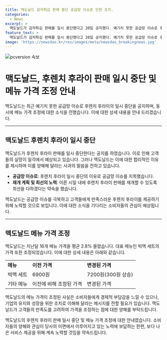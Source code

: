 ```yaml
---
title: 맥도날드 감자튀김 판매 중단 공급망 이슈로 인한 조치.
categories:
  - News
excerpt: >
  맥도날드가 감자튀김 판매를 일시 중단했다고 20일 공지했다. 예기치 못한 공급망 이슈로 후렌치 후라이를 제공할 수 없게 된 것으로, 판매 재개를 위해 최선을 다할 것이라고 밝혔다. 이와 별개로, 지난달 16개 메뉴 가격을 평균 2.8% 인상한 것으로 알려졌다. 대표 메뉴 빅맥 세트의 가격은 6900원에서 7200원으로 300원 올랐다. (150자)
feature_text: >
  맥도날드가 감자튀김 판매를 일시 중단했다고 20일 공지했다. 예기치 못한 공급망 이슈로 후렌치 후라이를 제공할 수 없게 된 것으로, 판매 재개를 위해 최선을 다할 것이라고 밝혔다. 이와 별개로, 지난달 16개 메뉴 가격을 평균 2.8% 인상한 것으로 알려졌다. 대표 메뉴 빅맥 세트의 가격은 6900원에서 7200원으로 300원 올랐다. (150자)
image: 'https://newsdao.kr/res/images/meta/newsdao_breakingnews.jpg'
---
```


<p><img src="https://newsdao.kr/res/images/meta/newsdao_breakingnews.jpg" alt="pcversion 속보" /></p>

<h1>맥도날드, 후렌치 후라이 판매 일시 중단 및 메뉴 가격 조정 안내</h1>

<p data-ke-size="size16">맥도날드는 최근 예기치 못한 공급망 이슈로 후렌치 후라이의 일시 중단을 공지하며, 동시에 메뉴 가격 조정에 대한 소식을 전했습니다. 이에 대한 상세 내용을 안내 드리겠습니다.</p>

<hr>

<h2>맥도날드 후렌치 후라이 일시 중단</h2>

<p data-ke-size="size16">맥도날드가 후렌치 후라이 판매를 일시 중단한다는 공지를 하였습니다. 이로 인해 고객들의 실망이 일각에서 예상되고 있습니다. 그러나 맥도날드는 이에 대한 합리적인 이유를 제시하며 이를 양해해 달라는 사과의 말씀을 전하고 있습니다.</p>

<ul>
    <li><b>공급망 이슈로</b>: 후렌치 후라이 일시 중단의 이유로 공급망 이슈를 지목했습니다.</li>
    <li><b>재개 계획 및 최선의 노력</b>: 이른 시일 내에 후렌치 후라이 판매를 재개할 수 있도록 최선을 다하겠다는 약속을 했습니다.</li>
</ul>

<p data-ke-size="size16">맥도날드는 공급망 이슈를 극복하고 고객들에게 만족스러운 후렌치 후라이를 제공하기 위해 노력할 것으로 보입니다. 이에 대한 소식을 기다리는 소비자들의 관심이 예상됩니다.</p>

<hr>

<h2>맥도날드 메뉴 가격 조정</h2>

<p data-ke-size="size16">맥도날드는 지난달 16개 메뉴 가격을 평균 2.8% 올렸습니다. 대표 메뉴인 빅맥 세트의 가격 또한 조정되었습니다. 이에 대한 상세 내용은 아래와 같습니다.</p>

<table>
    <tr>
        <td><b>메뉴</b></td>
        <td><b>이전 가격</b></td>
        <td><b>변경된 가격</b></td>
    </tr>
    <tr>
        <td>빅맥 세트</td>
        <td>6900원</td>
        <td>7200원(300원 상승)</td>
    </tr>
    <tr>
        <td>기타 메뉴</td>
        <td>이전에 비해 조정된 가격</td>
        <td>변경된 가격</td>
    </tr>
</table>

<p data-ke-size="size16">맥도날드의 메뉴 가격이 조정된 사실은 소비자들에게 경제적 부담감을 느낄 수 있으나, 기업의 유지와 성장을 위한 조치로 이해해 달라는 메시지를 전할 필요가 있습니다. 맥도날드가 고객들의 만족도를 고려하여 가격을 조정하는 점에 대한 양해를 부탁드립니다.</p>

<p data-ke-size="size16">맥도날드의 후렌치 후라이 판매 일시 중단 및 메뉴 가격 조정에 대한 안내였습니다. 소비자들의 양해와 관심이 당사의 이면에서 이루어지고 있는 노력에 보답하는 한편, 보다 나은 서비스 제공을 위해 계속 노력할 것임을 약속드립니다.</p>

<p data-ke-size="size16">&nbsp;</p>

